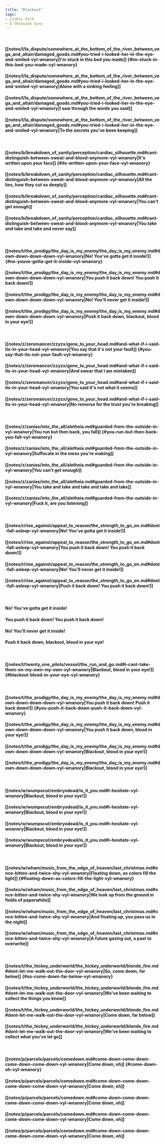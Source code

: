 ```yaml
---
title: "Blackout"
tags:
- Linkin Park
- A Thousand Suns
---
```

&nbsp;
#### [[notes/l/la_dispute/somewhere_at_the_bottom_of_the_river_between_vega_and_altair/damaged_goods.md#you-tried-i-looked-her-in-the-eye-and-smiled-vyl-wnanory|I'm stuck in this bed you made]] {#im-stuck-in-this-bed-you-made-vyl-wnanory}
#### [[notes/l/la_dispute/somewhere_at_the_bottom_of_the_river_between_vega_and_altair/damaged_goods.md#you-tried-i-looked-her-in-the-eye-and-smiled-vyl-wnanory|Alone with a sinking feeling]]
#### [[notes/l/la_dispute/somewhere_at_the_bottom_of_the_river_between_vega_and_altair/damaged_goods.md#you-tried-i-looked-her-in-the-eye-and-smiled-vyl-wnanory|I saw through the words you said]]
#### [[notes/l/la_dispute/somewhere_at_the_bottom_of_the_river_between_vega_and_altair/damaged_goods.md#you-tried-i-looked-her-in-the-eye-and-smiled-vyl-wnanory|To the secrets you've been keeping]]
&nbsp;
#### [[notes/b/breakdown_of_sanity/perception/cardiac_silhouette.md#cant-distinguish-between-sweat-and-blood-anymore-vyl-wnanory|It's written upon your face]] {#its-written-upon-your-face-vyl-wnanory}
#### [[notes/b/breakdown_of_sanity/perception/cardiac_silhouette.md#cant-distinguish-between-sweat-and-blood-anymore-vyl-wnanory|All the lies, how they cut so deeply]]
#### [[notes/b/breakdown_of_sanity/perception/cardiac_silhouette.md#cant-distinguish-between-sweat-and-blood-anymore-vyl-wnanory|You can't get enough]]
#### [[notes/b/breakdown_of_sanity/perception/cardiac_silhouette.md#cant-distinguish-between-sweat-and-blood-anymore-vyl-wnanory|You take and take and take and never say]]
&nbsp;
#### [[notes/t/the_prodigy/the_day_is_my_enemy/the_day_is_my_enemy.md#down-down-down-down-vyl-wnanory|No! You've gotta get it inside!]] {#no-youve-gotta-get-it-inside-vyl-wnanory}
#### [[notes/t/the_prodigy/the_day_is_my_enemy/the_day_is_my_enemy.md#down-down-down-down-vyl-wnanory|You push it back down! You push it back down!]]
#### [[notes/t/the_prodigy/the_day_is_my_enemy/the_day_is_my_enemy.md#down-down-down-down-vyl-wnanory|No! You'll never get it inside!]]
#### [[notes/t/the_prodigy/the_day_is_my_enemy/the_day_is_my_enemy.md#down-down-down-down-vyl-wnanory|Push it back down, blackout, blood in your eye!]]
&nbsp;
#### [[notes/z/zeromancer/zzyzx/gone_to_your_head.md#and-what-if-i-said-its-in-your-head-vyl-wnanory|You say that it's not your fault]] {#you-say-that-its-not-your-fault-vyl-wnanory}
#### [[notes/z/zeromancer/zzyzx/gone_to_your_head.md#and-what-if-i-said-its-in-your-head-vyl-wnanory|And swear that I am mistaken]]
#### [[notes/z/zeromancer/zzyzx/gone_to_your_head.md#and-what-if-i-said-its-in-your-head-vyl-wnanory|You said it's not what it seems]]
#### [[notes/z/zeromancer/zzyzx/gone_to_your_head.md#and-what-if-i-said-its-in-your-head-vyl-wnanory|No remorse for the trust you're breaking]]
&nbsp;
#### [[notes/z/zanias/into_the_all/aletheia.md#guarded-from-the-outside-in-vyl-wnanory|You run but then back, you fall]] {#you-run-but-then-back-you-fall-vyl-wnanory}
#### [[notes/z/zanias/into_the_all/aletheia.md#guarded-from-the-outside-in-vyl-wnanory|Suffocate in the mess you're making]]
#### [[notes/z/zanias/into_the_all/aletheia.md#guarded-from-the-outside-in-vyl-wnanory|You can't get enough]]
#### [[notes/z/zanias/into_the_all/aletheia.md#guarded-from-the-outside-in-vyl-wnanory|You take and take and take and take and take]]
#### [[notes/z/zanias/into_the_all/aletheia.md#guarded-from-the-outside-in-vyl-wnanory|Fuck it, are you listening]]
&nbsp;
#### [[notes/r/rise_against/appeal_to_reason/the_strength_to_go_on.md#dont-fall-asleep-vyl-wnanory|No! You've gotta get it inside!]]
#### [[notes/r/rise_against/appeal_to_reason/the_strength_to_go_on.md#dont-fall-asleep-vyl-wnanory|You push it back down! You push it back down!]]
#### [[notes/r/rise_against/appeal_to_reason/the_strength_to_go_on.md#dont-fall-asleep-vyl-wnanory|No! You'll never get it inside!]]
#### [[notes/r/rise_against/appeal_to_reason/the_strength_to_go_on.md#dont-fall-asleep-vyl-wnanory|Push it back down! You push it back down!]]
&nbsp;
#### No! You've gotta get it inside!
#### You push it back down! You push it back down!
#### No! You'll never get it inside!
#### Push it back down, blackout, blood in your eye!
&nbsp;
#### [[notes/t/twenty_one_pilots/vessel/the_run_and_go.md#i-cant-take-them-on-my-own-my-own-vyl-wnanory|Blackout, blood in your eye!]] {#blackout-blood-in-your-eye-vyl-wnanory}
&nbsp;
#### [[notes/t/the_prodigy/the_day_is_my_enemy/the_day_is_my_enemy.md#down-down-down-down-vyl-wnanory|You push it back down! Push it back down!]] {#you-push-it-back-down-push-it-back-down-vyl-wnanory}
#### [[notes/t/the_prodigy/the_day_is_my_enemy/the_day_is_my_enemy.md#down-down-down-down-vyl-wnanory|You push it back down, blood in your eye!]]
#### [[notes/t/the_prodigy/the_day_is_my_enemy/the_day_is_my_enemy.md#down-down-down-down-vyl-wnanory|Blackout, blood in your eye!]]
#### [[notes/t/the_prodigy/the_day_is_my_enemy/the_day_is_my_enemy.md#down-down-down-down-vyl-wnanory|Blackout, blood in your eye!]]
&nbsp;
#### [[notes/w/wumpscut/embryodead/is_it_you.md#i-hesitate-vyl-wnanory|Blackout, blood in your eye!]]
#### [[notes/w/wumpscut/embryodead/is_it_you.md#i-hesitate-vyl-wnanory|Blackout, blood in your eye!]]
#### [[notes/w/wumpscut/embryodead/is_it_you.md#i-hesitate-vyl-wnanory|Blackout, blood in your eye!]]
#### [[notes/w/wumpscut/embryodead/is_it_you.md#i-hesitate-vyl-wnanory|Blackout, blood in your eye!]]
&nbsp;
#### [[notes/w/wham/music_from_the_edge_of_heaven/last_christmas.md#once-bitten-and-twice-shy-vyl-wnanory|Floating down, as colors fill the light]] {#floating-down-as-colors-fill-the-light-vyl-wnanory}
#### [[notes/w/wham/music_from_the_edge_of_heaven/last_christmas.md#once-bitten-and-twice-shy-vyl-wnanory|We look up from the ground in fields of paperwhite]]
#### [[notes/w/wham/music_from_the_edge_of_heaven/last_christmas.md#once-bitten-and-twice-shy-vyl-wnanory|And floating up, you pass us in the night]]
#### [[notes/w/wham/music_from_the_edge_of_heaven/last_christmas.md#once-bitten-and-twice-shy-vyl-wnanory|A future gazing out, a past to overwrite]]
&nbsp;
#### [[notes/t/the_hickey_underworld/the_hickey_underworld/blonde_fire.md#dont-let-me-walk-out-the-door-vyl-wnanory|So, come down, far below]] {#so-come-down-far-below-vyl-wnanory}
#### [[notes/t/the_hickey_underworld/the_hickey_underworld/blonde_fire.md#dont-let-me-walk-out-the-door-vyl-wnanory|We've been waiting to collect the things you know]]
#### [[notes/t/the_hickey_underworld/the_hickey_underworld/blonde_fire.md#dont-let-me-walk-out-the-door-vyl-wnanory|Come down, far below]]
#### [[notes/t/the_hickey_underworld/the_hickey_underworld/blonde_fire.md#dont-let-me-walk-out-the-door-vyl-wnanory|We've been waiting to collect what you've let go]]
&nbsp;
#### [[notes/p/parcels/parcels/comedown.md#come-down-come-down-come-down-come-down-vyl-wnanory|Come down, oh]] {#come-down-oh-vyl-wnanory}
#### [[notes/p/parcels/parcels/comedown.md#come-down-come-down-come-down-come-down-vyl-wnanory|Come down, oh]]
#### [[notes/p/parcels/parcels/comedown.md#come-down-come-down-come-down-come-down-vyl-wnanory|Come down, oh]]
#### [[notes/p/parcels/parcels/comedown.md#come-down-come-down-come-down-come-down-vyl-wnanory|Come down, oh]]
#### [[notes/p/parcels/parcels/comedown.md#come-down-come-down-come-down-come-down-vyl-wnanory|Come down, oh]]
